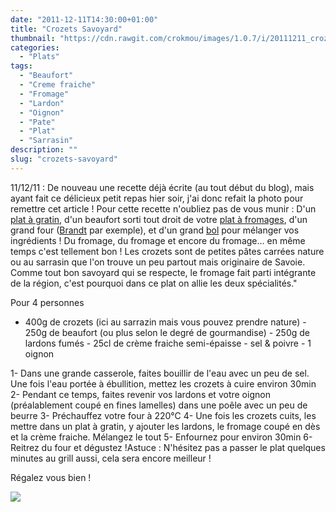```yaml
---
date: "2011-12-11T14:30:00+01:00"
title: "Crozets Savoyard"
thumbnail: "https://cdn.rawgit.com/crokmou/images/1.0.7/i/20111211_crozet_savoyard_1.jpg"
categories:
  - "Plats"
tags:
  - "Beaufort"
  - "Creme fraiche"
  - "Fromage"
  - "Lardon"
  - "Oignon"
  - "Pate"
  - "Plat"
  - "Sarrasin"
description: ""
slug: "crozets-savoyard"
---
```


11/12/11 : De nouveau une recette déjà écrite (au tout début du blog), mais ayant fait ce délicieux petit repas hier soir, j'ai donc refait la photo pour remettre cet article ! Pour cette recette n'oubliez pas de vous munir : D'un [plat à gratin](http://www.rueducommerce.fr/m/pl/malid:12468604), d'un beaufort sorti tout droit de votre [plat à fromages](http://www.rueducommerce.fr/m/pl/malid:4820387), d'un grand four ([Brandt](http://www.rueducommerce.fr/m/pl/malid:83961) par exemple), et d'un grand [bol](http://www.rueducommerce.fr/m/pl/malid:4769881) pour mélanger vos ingrédients ! Du fromage, du fromage et encore du fromage... en même temps c'est tellement bon ! Les crozets sont de petites pâtes carrées nature ou au sarrasin que l'on trouve un peu partout mais originaire de Savoie. Comme tout bon savoyard qui se respecte, le fromage fait parti intégrante de la région, c'est pourquoi dans ce plat on allie les deux spécialités."

Pour 4 personnes

- 400g de crozets (ici au sarrazin mais vous pouvez prendre nature) - 250g de beaufort (ou plus selon le degré de gourmandise) - 250g de lardons fumés - 25cl de crème fraiche semi-épaisse - sel & poivre - 1 oignon

1- Dans une grande casserole, faites bouillir de l'eau avec un peu de sel. Une fois l'eau portée à ébullition, mettez les crozets à cuire environ 30min 2- Pendant ce temps, faites revenir vos lardons et votre oignon (préalablement coupé en fines lamelles) dans une poêle avec un peu de beurre 3- Préchauffez votre four à 220°C 4- Une fois les crozets cuits, les mettre dans un plat à gratin, y ajouter les lardons, le fromage coupé en dès et la crème fraiche. Mélangez le tout 5- Enfournez pour environ 30min 6- Reitrez du four et dégustez !Astuce : N'hésitez pas a passer le plat quelques minutes au grill aussi, cela sera encore meilleur !

Régalez vous bien !

[![](http://4.bp.blogspot.com/-2bLosyMFac4/TxhFg0sR2dI/AAAAAAAABec/Mzg1OnlXUmM/s1600/Signature+copie.jpg)](http://4.bp.blogspot.com/-2bLosyMFac4/TxhFg0sR2dI/AAAAAAAABec/Mzg1OnlXUmM/s1600/Signature+copie.jpg)


